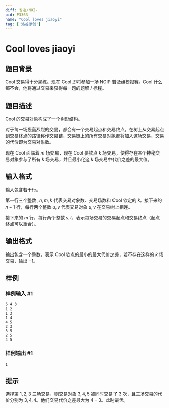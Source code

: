 ```yaml
---
diff: 省选/NOI-
pid: P3363
name: "Cool loves jiaoyi"
tag: ['洛谷原创']
---
```

# Cool loves jiaoyi
## 题目背景

Cool 交易得十分熟练。现在 Cool 即将参加一场 NOIP 普及组模拟赛。Cool 什么都不会，他将通过交易来获得每一题的题解 / 标程。
## 题目描述

Cool 的交易对象构成了一个树形结构。

对于每一场轰轰烈烈的交易，都会有一个交易起点和交易终点。在树上从交易起点到交易终点的路径称作交易链，交易链上的所有交易对象都将加入这场交易，交易的代价即为交易对象数。

现在 Cool 面临着 $m$ 场交易，现在 Cool 要钦点 $k$ 场交易，使得存在某个神秘交易对象参与了所有 $k$ 场交易，并且最小化这 $k$ 场交易中代价之差的最大值。
## 输入格式

输入包含若干行。

第一行三个整数 $,n,m,k$ 代表交易对象数、交易场数和 Cool 钦定的 $k$。接下来的 $n-1$ 行，每行两个整数 $u,v$ 代表交易对象 $u,v$ 在交易树上相连。

接下来的 $m$ 行，每行两个整数 $s,t$，表示每场交易的交易起点和交易终点（起点终点可以重合）。
## 输出格式

输出包含一个整数，表示 Cool 钦点的最小的最大代价之差，若不存在这样的 $k$ 场交易，输出 $-1$。
## 样例

### 样例输入 #1
```
5 4 3
1 2
1 3
1 4
4 5
2 3
3 5
2 5
4 5
```
### 样例输出 #1
```
1
```
## 提示

选择第 $1,2,3$ 三场交易，则交易对象 $3,4,5$ 被同时交易了 $3$ 次，且三场交易的代价分别为 $3,4,4$。他们交易代价之差最大为 $4-3$。此时最优。

